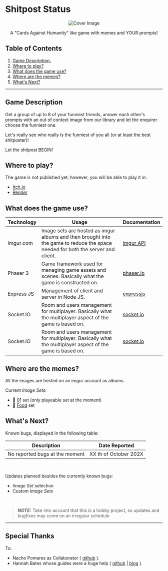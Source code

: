 # Shitpost Status

<p align="center">
  <img src="https://img.itch.zone/aW1nLzEzMjAyNzkwLnBuZw==/x150/08hMnI.png" alt="Cover Image" />
</p>

<p align="center">A "Cards Against Humanity" like game with memes and YOUR prompts!</p>

## Table of Contents

1. [ Game Description. ](#desc)
2. [ Where to play? ](#where)
3. [ What does the game use? ](#how)
4. [ Where are the memes? ](#memes)
5. [ What's Next? ](#how)

<hr>

<a name="desc"></a>
## Game Description

Get a group of up to 8 of your funniest friends, answer each other's prompts with an out of context image from our library and let the enquirer choose the funniest one.

Let's really see who really is the funniest of you all (or at least the best shitposter)!

Let the shitpost BEGIN!


<a name="where"></a>
## Where to play?

The game is not published yet; however, you will be able to play it in:
+ [Itch.io](https://ph0nsy.itch.io/shitpost-status)
+ [Render](https://shitpost-status.onrender.com/)

<a name="how"></a>
## What does the game use?

| Technology | Usage                                                                                                                           | Documentation                                     |
|------------|---------------------------------------------------------------------------------------------------------------------------------|---------------------------------------------------|
| imgur.com  | Image sets are hosted as imgur albums and then brought into the game to reduce the space needed for both the server and client. | [imgur API](https://apidocs.imgur.com/)           |
| Phaser 3   | Game framework used for managing game assets and scenes. Basically what the game is constructed on.                             | [phaser.io](https://phaser.io/learn)              |
| Express JS | Management of client and server in Node JS.                                                                                     | [expressjs](https://expressjs.com/en/4x/api.html) |
| Socket.IO  | Room and users management for multiplayer. Basically what the multiplayer aspect of the game is based on.                       | [socket.io](https://socket.io/)                   |
| Socket.IO  | Room and users management for multiplayer. Basically what the multiplayer aspect of the game is based on.                       | [socket.io](https://socket.io/)                   |

<a name="memes"></a>
## Where are the memes?

All the images are hosted on an imgur account as albums. 

Current _Image Sets_:

+ 🥇 [01](https://imgur.com/a/JOd3bxM) set (only playeable set at the moment)
+ 🍖 [Food](https://imgur.com/a/rWug7tX) set

## What's Next?

Known bugs, displayed in the following table:

| Description                                                                                                                     | Date Reported                                     |
|---------------------------------------------------------------------------------------------------------------------------------|---------------------------------------------------|
| No reported bugs at the moment                                                                                                  | XX th of October 202X                             |

<br>

Updates planned besides the currently known bugs:
+ _Image Set_ selection
+ Custom _Image Sets_

<br>

> **_NOTE:_** Take into account that this is a hobby project, so updates and bugfixes may come on an irregular schedule

<hr>

## Special Thanks

To:

+ Nacho Pomares as Collaborator ( <a href="https://github.com/NachoPomares">github</a> ).
+ Hannah Bates whose guides were a huge help ( <a href="https://github.com/hannahrobot" style="background-color:white">github</a> | <a href="https://hannahrobot.com/">blog</a> ).
